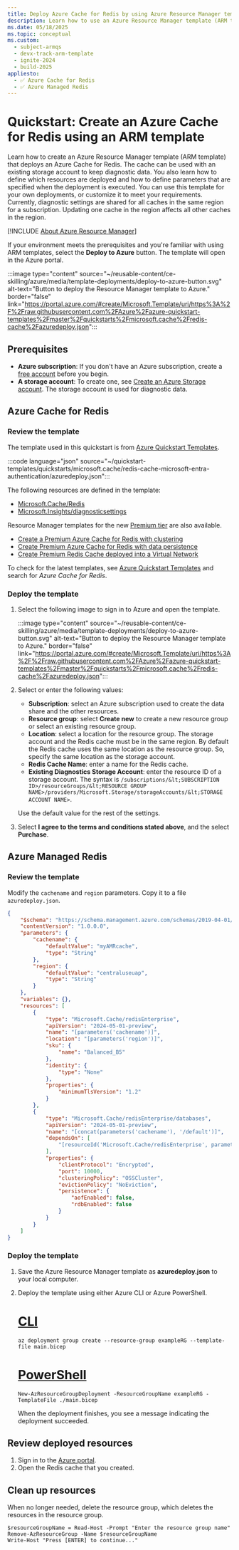 ```yaml
---
title: Deploy Azure Cache for Redis by using Azure Resource Manager template
description: Learn how to use an Azure Resource Manager template (ARM template) to deploy an Azure Cache for Redis resource. Templates are provided for common scenarios.
ms.date: 05/18/2025
ms.topic: conceptual
ms.custom:
  - subject-armqs
  - devx-track-arm-template
  - ignite-2024
  - build-2025
appliesto:
  - ✅ Azure Cache for Redis
  - ✅ Azure Managed Redis
---
```


# Quickstart: Create an Azure Cache for Redis using an ARM template

Learn how to create an Azure Resource Manager template (ARM template) that deploys an Azure Cache for Redis. The cache can be used with an existing storage account to keep diagnostic data. You also learn how to define which resources are deployed and how to define parameters that are specified when the deployment is executed. You can use this template for your own deployments, or customize it to meet your requirements. Currently, diagnostic settings are shared for all caches in the same region for a subscription. Updating one cache in the region affects all other caches in the region.

[!INCLUDE [About Azure Resource Manager](~/reusable-content/ce-skilling/azure/includes/resource-manager-quickstart-introduction.md)]

If your environment meets the prerequisites and you're familiar with using ARM templates, select the **Deploy to Azure** button. The template will open in the Azure portal.

:::image type="content" source="~/reusable-content/ce-skilling/azure/media/template-deployments/deploy-to-azure-button.svg" alt-text="Button to deploy the Resource Manager template to Azure." border="false" link="https://portal.azure.com/#create/Microsoft.Template/uri/https%3A%2F%2Fraw.githubusercontent.com%2FAzure%2Fazure-quickstart-templates%2Fmaster%2Fquickstarts%2Fmicrosoft.cache%2Fredis-cache%2Fazuredeploy.json":::

## Prerequisites

* **Azure subscription**: If you don't have an Azure subscription, create a [free account](https://azure.microsoft.com/pricing/purchase-options/azure-account?cid=msft_learn) before you begin.
* **A storage account**: To create one, see [Create an Azure Storage account](../storage/common/storage-account-create.md?tabs=azure-portal). The storage account is used for diagnostic data.

## Azure Cache for Redis

### Review the template

The template used in this quickstart is from [Azure Quickstart Templates](https://azure.microsoft.com/resources/templates/redis-cache/).

:::code language="json" source="~/quickstart-templates/quickstarts/microsoft.cache/redis-cache-microsoft-entra-authentication/azuredeploy.json":::

The following resources are defined in the template:

* [Microsoft.Cache/Redis](/azure/templates/microsoft.cache/redis)
* [Microsoft.Insights/diagnosticsettings](/azure/templates/microsoft.insights/diagnosticsettings)

Resource Manager templates for the new [Premium tier](../azure-cache-for-redis/cache-overview.md#service-tiers) are also available.

* [Create a Premium Azure Cache for Redis with clustering](https://azure.microsoft.com/resources/templates/redis-premium-cluster-diagnostics/)
* [Create Premium Azure Cache for Redis with data persistence](https://azure.microsoft.com/resources/templates/redis-premium-persistence/)
* [Create Premium Redis Cache deployed into a Virtual Network](https://azure.microsoft.com/resources/templates/redis-premium-vnet/)

To check for the latest templates, see [Azure Quickstart Templates](https://azure.microsoft.com/resources/templates/) and search for _Azure Cache for Redis_.

### Deploy the template

1. Select the following image to sign in to Azure and open the template.

    :::image type="content" source="~/reusable-content/ce-skilling/azure/media/template-deployments/deploy-to-azure-button.svg" alt-text="Button to deploy the Resource Manager template to Azure." border="false" link="https://portal.azure.com/#create/Microsoft.Template/uri/https%3A%2F%2Fraw.githubusercontent.com%2FAzure%2Fazure-quickstart-templates%2Fmaster%2Fquickstarts%2Fmicrosoft.cache%2Fredis-cache%2Fazuredeploy.json":::

1. Select or enter the following values:

    * **Subscription**: select an Azure subscription used to create the data share and the other resources.
    * **Resource group**: select **Create new** to create a new resource group or select an existing resource group.
    * **Location**: select a location for the resource group. The storage account and the Redis cache must be in the same region. By default the Redis cache uses the same location as the resource group. So, specify the same location as the storage account.
    * **Redis Cache Name**: enter a name for the Redis cache.
    * **Existing Diagnostics Storage Account**: enter the resource ID of a storage account. The syntax is `/subscriptions/&lt;SUBSCRIPTION ID>/resourceGroups/&lt;RESOURCE GROUP NAME>/providers/Microsoft.Storage/storageAccounts/&lt;STORAGE ACCOUNT NAME>`.

    Use the default value for the rest of the settings.

1. Select **I agree to the terms and conditions stated above**, and the select **Purchase**.

## Azure Managed Redis

### Review the template
Modify the `cachename` and `region` parameters. Copy it to a file `azuredeploy.json`.

```json
{
    "$schema": "https://schema.management.azure.com/schemas/2019-04-01/deploymentTemplate.json#",
    "contentVersion": "1.0.0.0",
    "parameters": {
        "cachename": {
            "defaultValue": "myAMRcache",
            "type": "String"
        },
        "region": {
            "defaultValue": "centraluseuap",
            "type": "String"
        }
    },
    "variables": {},
    "resources": [
        {
            "type": "Microsoft.Cache/redisEnterprise",
            "apiVersion": "2024-05-01-preview",
            "name": "[parameters('cachename')]",
            "location": "[parameters('region')]",
            "sku": {
                "name": "Balanced_B5"
            },
            "identity": {
                "type": "None"
            },
            "properties": {
                "minimumTlsVersion": "1.2"
            }
        },
        {
            "type": "Microsoft.Cache/redisEnterprise/databases",
            "apiVersion": "2024-05-01-preview",
            "name": "[concat(parameters('cachename'), '/default')]",
            "dependsOn": [
                "[resourceId('Microsoft.Cache/redisEnterprise', parameters('cachename'))]"
            ],
            "properties": {
                "clientProtocol": "Encrypted",
                "port": 10000,
                "clusteringPolicy": "OSSCluster",
                "evictionPolicy": "NoEviction",
                "persistence": {
                    "aofEnabled": false,
                    "rdbEnabled": false
                }
            }
        }
    ]
}
```

### Deploy the template

1. Save the Azure Resource Manager template as **azuredeploy.json** to your local computer.

1. Deploy the template using either Azure CLI or Azure PowerShell.


    # [CLI](#tab/CLI)

    ```azurecli
    az deployment group create --resource-group exampleRG --template-file main.bicep
    ```

    # [PowerShell](#tab/PowerShell)

    ```azurepowershell
    New-AzResourceGroupDeployment -ResourceGroupName exampleRG -TemplateFile ./main.bicep
    ```

    When the deployment finishes, you see a message indicating the deployment succeeded.

## Review deployed resources

1. Sign in to the [Azure portal](https://portal.azure.com).
1. Open the Redis cache that you created.

## Clean up resources

When no longer needed, delete the resource group, which deletes the resources in the resource group.

```azurepowershell-interactive
$resourceGroupName = Read-Host -Prompt "Enter the resource group name"
Remove-AzResourceGroup -Name $resourceGroupName
Write-Host "Press [ENTER] to continue..."
```
